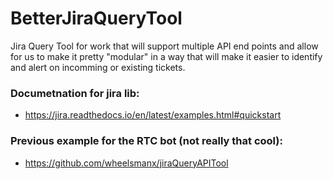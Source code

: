 # BetterJiraQueryTool
Jira Query Tool for work that will support multiple API end points and allow for us to make it pretty "modular" in a way that will make it easier to identify and alert on incomming or existing tickets.

### Documetnation for jira lib: 
 - https://jira.readthedocs.io/en/latest/examples.html#quickstart
### Previous example for the RTC bot (not really that cool): 
 - https://github.com/wheelsmanx/jiraQueryAPITool
